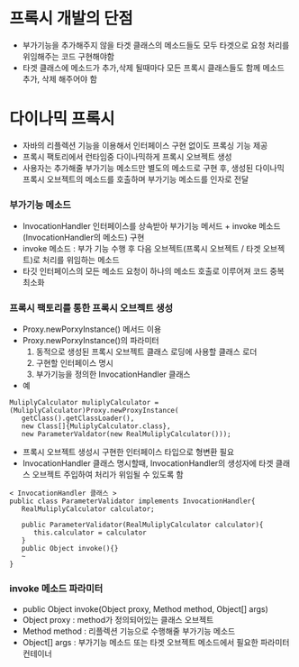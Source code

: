 # 프록시 개발의 단점
* 부가기능을 추가해주지 않을 타겟 클래스의 메소드들도 모두 타겟으로 요청 처리를 위임해주는 코드 구현해야함
* 타겟 클래스에 메소드가 추가,삭제 될때마다 모든 프록시 클래스들도 함께 메소드 추가, 삭제 해주어야 함

# 다이나믹 프록시
* 자바의 리플렉션 기능을 이용해서 인터페이스 구현 없이도 프록싱 기능 제공
* 프록시 팩토리에서 런타임중 다이나믹하게 프록시 오브젝트 생성
* 사용자는 추가해줄 부가기능 메소드만 별도의 메소드로 구현 후, 생성된 다이나믹 프록시 오브젝트의 메소드를 호출하며 부가기능 메소드를 인자로 전달

### 부가기능 메소드
* InvocationHandler 인터페이스를 상속받아 부가기능 메서드 + invoke 메소드(InvocationHandler의 메소드) 구현
* invoke 메소드 : 부가 기능 수행 후 다음 오브젝트(프록시 오브젝트 / 타겟 오브젝트)로 처리를 위임하는 메소드
* 타깃 인터페이스의 모든 메소드 요청이 하나의 메소드 호출로 이루어져 코드 중복 최소화

### 프록시 팩토리를 통한 프록시 오브젝트 생성
* Proxy.newPorxyInstance() 메서드 이용
* Proxy.newPorxyInstance()의 파라미터
   1. 동적으로 생성된 프록시 오브젝트 클래스 로딩에 사용할 클래스 로더
   2. 구현할 인터페이스 명시
   3. 부가기능을 정의한 InvocationHandler 클래스
* 예
```
MuliplyCalculator muliplyCalculator = (MuliplyCalculator)Proxy.newProxyInstance(
   getClass().getClassLoader(),
   new Class[]{MuliplyCalculator.class},
   new ParameterValdator(new RealMuliplyCalculator()));
```
* 프록시 오브젝트 생성시 구현한 인터페이스 타입으로 형변환 필요
* InvocationHandler 클래스 명시할때, InvocationHandler의 생성자에 타겟 클래스 오브젝트 주입하여 처리가 위임될 수 있도록 함
```
< InvocationHandler 클래스 >
public class ParameterValidator implements InvocationHandler{
   RealMuliplyCalculator calculator;

   public ParameterValidator(RealMuliplyCalculator calculator){
      this.calculator = calculator
   }
   public Object invoke(){}
   ~
}
```
### invoke 메소드 파라미터
* public Object invoke(Object proxy, Method method, Object[] args)
* Object proxy : method가 정의되어있는 클래스 오브젝트
* Method method : 리플렉션 기능으로 수행해줄 부가기능 메소드
* Object[] args : 부가기능 메소드 또는 타겟 오브젝트 메소드에서 필요한 파라미터 컨테이너


<!--stackedit_data:
eyJoaXN0b3J5IjpbLTE0OTYzMDQyMjZdfQ==
-->
